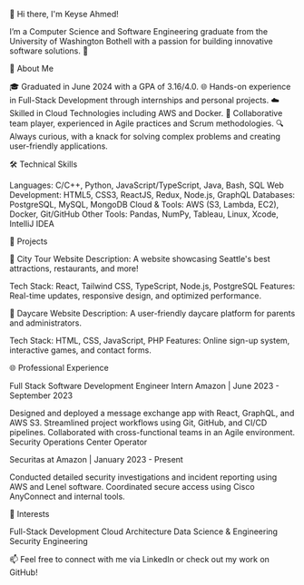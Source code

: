 👋 Hi there, I'm Keyse Ahmed!

I’m a Computer Science and Software Engineering graduate from the University of Washington Bothell with a passion for building innovative software solutions. 🚀

🌟 About Me 

🎓 Graduated in June 2024 with a GPA of 3.16/4.0.
🌐 Hands-on experience in Full-Stack Development through internships and personal projects.
☁️ Skilled in Cloud Technologies including AWS and Docker.
🤝 Collaborative team player, experienced in Agile practices and Scrum methodologies.
🔍 Always curious, with a knack for solving complex problems and creating user-friendly applications.

🛠️ Technical Skills

Languages: C/C++, Python, JavaScript/TypeScript, Java, Bash, SQL
Web Development: HTML5, CSS3, ReactJS, Redux, Node.js, GraphQL
Databases: PostgreSQL, MySQL, MongoDB
Cloud & Tools: AWS (S3, Lambda, EC2), Docker, Git/GitHub
Other Tools: Pandas, NumPy, Tableau, Linux, Xcode, IntelliJ IDEA

🚀 Projects

🌆 City Tour Website
Description: A website showcasing Seattle's best attractions, restaurants, and more!

Tech Stack: React, Tailwind CSS, TypeScript, Node.js, PostgreSQL
Features: Real-time updates, responsive design, and optimized performance.

🏫 Daycare Website
Description: A user-friendly daycare platform for parents and administrators.

Tech Stack: HTML, CSS, JavaScript, PHP
Features: Online sign-up system, interactive games, and contact forms.

🌐 Professional Experience

Full Stack Software Development Engineer Intern
Amazon | June 2023 - September 2023

Designed and deployed a message exchange app with React, GraphQL, and AWS S3.
Streamlined project workflows using Git, GitHub, and CI/CD pipelines.
Collaborated with cross-functional teams in an Agile environment.
Security Operations Center Operator

Securitas at Amazon | January 2023 - Present

Conducted detailed security investigations and incident reporting using AWS and Lenel software.
Coordinated secure access using Cisco AnyConnect and internal tools.

🌱 Interests

Full-Stack Development
Cloud Architecture
Data Science & Engineering
Security Engineering

📫 Feel free to connect with me via LinkedIn or check out my work on GitHub!
